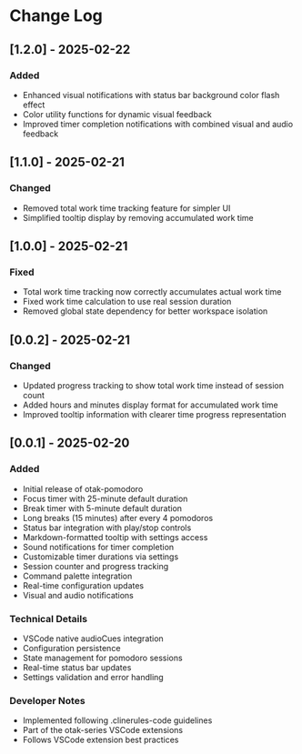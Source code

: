 # Change Log

## [1.2.0] - 2025-02-22

### Added
- Enhanced visual notifications with status bar background color flash effect
- Color utility functions for dynamic visual feedback
- Improved timer completion notifications with combined visual and audio feedback

## [1.1.0] - 2025-02-21

### Changed
- Removed total work time tracking feature for simpler UI
- Simplified tooltip display by removing accumulated work time

## [1.0.0] - 2025-02-21

### Fixed
- Total work time tracking now correctly accumulates actual work time
- Fixed work time calculation to use real session duration
- Removed global state dependency for better workspace isolation

## [0.0.2] - 2025-02-21

### Changed
- Updated progress tracking to show total work time instead of session count
- Added hours and minutes display format for accumulated work time
- Improved tooltip information with clearer time progress representation

## [0.0.1] - 2025-02-20

### Added
- Initial release of otak-pomodoro
- Focus timer with 25-minute default duration
- Break timer with 5-minute default duration
- Long breaks (15 minutes) after every 4 pomodoros
- Status bar integration with play/stop controls
- Markdown-formatted tooltip with settings access
- Sound notifications for timer completion
- Customizable timer durations via settings
- Session counter and progress tracking
- Command palette integration
- Real-time configuration updates
- Visual and audio notifications

### Technical Details
- VSCode native audioCues integration
- Configuration persistence
- State management for pomodoro sessions
- Real-time status bar updates
- Settings validation and error handling

### Developer Notes
- Implemented following .clinerules-code guidelines
- Part of the otak-series VSCode extensions
- Follows VSCode extension best practices